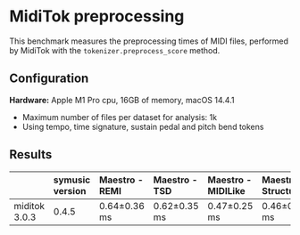 # MidiTok preprocessing

This benchmark measures the preprocessing times of MIDI files, performed by MidiTok with the `tokenizer.preprocess_score` method.

## Configuration

**Hardware:** Apple M1 Pro cpu, 16GB of memory, macOS 14.4.1

* Maximum number of files per dataset for analysis: 1k
* Using tempo, time signature, sustain pedal and pitch bend tokens

## Results

|               | symusic version   | Maestro - REMI   | Maestro - TSD   | Maestro - MIDILike   | Maestro - Structured   | MMD - REMI   | MMD - TSD    | MMD - MIDILike   | MMD - Structured   | POP909 - REMI   | POP909 - TSD   | POP909 - MIDILike   | POP909 - Structured   |
|:--------------|:------------------|:-----------------|:----------------|:---------------------|:-----------------------|:-------------|:-------------|:-----------------|:-------------------|:----------------|:---------------|:--------------------|:----------------------|
| miditok 3.0.3 | 0.4.5             | 0.64±0.36 ms     | 0.62±0.35 ms    | 0.47±0.25 ms         | 0.46±0.32 ms           | 1.55±3.68 ms | 1.54±3.68 ms | 1.40±3.63 ms     | 0.40±0.51 ms       | 0.32±0.07 ms    | 0.30±0.07 ms   | 0.24±0.06 ms        | 0.16±0.03 ms          |
